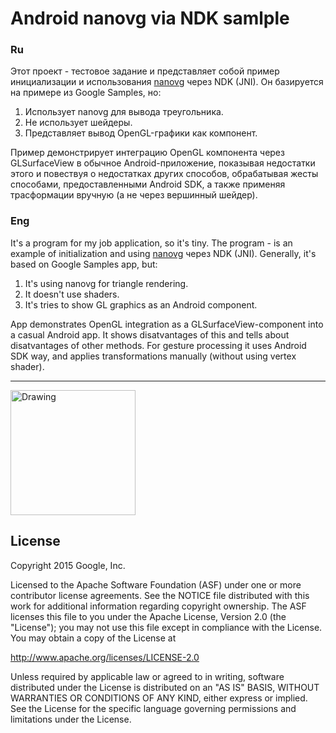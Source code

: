 Android nanovg via NDK samlple
=========
### Ru
Этот проект - тестовое задание и представляет собой пример инициализации и использования [nanovg](https://github.com/memononen/nanovg) через NDK (JNI).
Он базируется на примере из Google Samples, но:

 1. Использует nanovg для вывода треугольника.
 1. Не использует шейдеры.
 1. Представляет вывод OpenGL-графики как компонент.
 
Пример демонстрирует интеграцию OpenGL компонента через GLSurfaceView в обычное Android-приложение, показывая недостатки этого и повествуя о недостатках других способов, обрабатывая жесты способами, предоставленными Android SDK, а также применяя трасформации вручную (а не через вершинный шейдер).
 
### Eng  
It's a program for my job application, so it's tiny. The program - is an example of initialization and using [nanovg](https://github.com/memononen/nanovg) через NDK (JNI).
Generally, it's based on Google Samples app, but:  

 1. It's using nanovg for triangle rendering.
 1. It doesn't use shaders. 
 1. It's tries to show GL graphics as an Android component.

App demonstrates OpenGL integration as a GLSurfaceView-component into a casual Android app. It shows disatvantages of this and tells about disatvantages of other methods. For gesture processing it uses Android SDK way, and applies transformations manually (without using vertex shader).

-----------
<img src="screencast.gif" alt="Drawing" style="width: 200px;"/>

License
-------
Copyright 2015 Google, Inc.

Licensed to the Apache Software Foundation (ASF) under one or more contributor
license agreements.  See the NOTICE file distributed with this work for
additional information regarding copyright ownership.  The ASF licenses this
file to you under the Apache License, Version 2.0 (the "License"); you may not
use this file except in compliance with the License.  You may obtain a copy of
the License at

  http://www.apache.org/licenses/LICENSE-2.0

Unless required by applicable law or agreed to in writing, software
distributed under the License is distributed on an "AS IS" BASIS, WITHOUT
WARRANTIES OR CONDITIONS OF ANY KIND, either express or implied.  See the
License for the specific language governing permissions and limitations under
the License.
